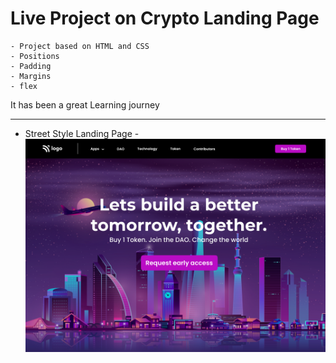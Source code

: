 # Live Project on Crypto Landing Page
    - Project based on HTML and CSS
    - Positions
    - Padding
    - Margins
    - flex

It has been a great Learning journey
***
- Street Style Landing Page
    -![Project 05](./5.png)
    
